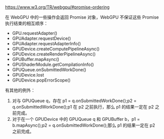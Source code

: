 https://www.w3.org/TR/webgpu/#promise-ordering

在 WebGPU 中的一些操作会返回 Promise 对象，WebGPU 不保证这些 Promise 执行结束的相互顺序：
- GPU.requestAdapter()
- GPUAdapter.requestDevice()
- GPUAdapter.requestAdapterInfo()
- GPUDevice.createComputePipelineAsync()
- GPUDevice.createRenderPipelineAsync()
- GPUBuffer.mapAsync()
- GPUShaderModule.getCompilationInfo()
- GPUQueue.onSubmittedWorkDone()
- GPUDevice.lost
- GPUDevice.popErrorScope()

有其他的例外：
1. 对与 GPUQueue q，存在 p1 = q.onSubmittedWorkDone();p2 = q.onSubmittedWorkDone();p1 在 p2 之前执行，那么 p1 的结果一定在 p2 之前完成。
2. 对于在一个 GPUDevice 中的 GPUQueue q 和 GPUBuffer b，p1 = b.mapAsync();p2 = q.onSubmittedWorkDone();那么 p1 的结果一定在 p2 之前完成。